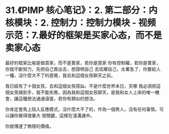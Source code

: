 # 31.《PIMP 核心笔记》：2. 第二部分：内核模块：2. 控制力：控制力模块 - 视频示范：7.最好的框架是买家心态，而不是卖家心态

最好的框架比喻是做買家，而不是賣家，若你是買家 你有控制權，若你是賣家，你就不斷努力，先把自己賣出去，想證明自己 去炫耀自己，太著急了，你要給人一種，沒什麼大不了的感覺，我去和這個女孩聊天之前。

我已經有了十個女孩，去和這個女孩搭訕，不是什麼世界末日，天哪 我必須把這個女孩搞到手，我不能失敗，因為我和這個女孩聊天，是我和女人上床的唯一機會，讓這種想法通通滾蛋，若你有類似的想法。

你肯定會馬上陷入反應模式，沒什麼大不了的，作為一個男人，沒有任何事情，可以讓你覺得很重大 很關鍵，這樣在淺溝通中。

你就傳達了無限的價值。